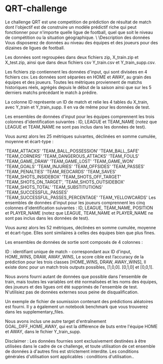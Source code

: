 # QRT-challenge
Le challenge QRT est une competition de prédiction de résultat de match dont l'objectif est de construire un modèle prédictif riche qui peut fonctionner pour n'importe quelle ligue de football, quel que soit le niveau de compétition ou la situation géographique.
\\
\Description des données
Vous disposerez de données au niveau des équipes et des joueurs pour des dizaines de ligues de football.

Les données sont regroupées dans deux fichiers zip, X_train.zip et X_test.zip, ainsi que dans deux fichiers csv Y_train.csv et Y_train_supp.csv.

Les fichiers zip contiennent les données d'input, qui sont divisées en 4 fichiers csv. Les données sont séparées en HOME et AWAY, au grain des équipes et des joueurs. Toutes les métriques proviennent de matchs historiques réels, agrégés depuis le début de la saison ainsi que sur les 5 derniers matchs précédant le match à prédire.

La colonne ID représente un ID de match et relie les 4 tables du X_train, avec Y_train et Y_train_supp. Il en va de même pour les données de test.

Les ensembles de données d'input pour les équipes comprennent les trois colonnes d'identification suivantes : ID, LEAGUE et TEAM_NAME (notez que LEAGUE et TEAM_NAME ne sont pas inclus dans les données de test).

Vous aurez alors les 25 métriques suivantes, déclinées en somme cumulée, moyenne et écart-type :

'TEAM_ATTACKS'
'TEAM_BALL_POSSESSION'
'TEAM_BALL_SAFE'
'TEAM_CORNERS'
'TEAM_DANGEROUS_ATTACKS'
'TEAM_FOULS'
'TEAM_GAME_DRAW'
'TEAM_GAME_LOST'
'TEAM_GAME_WON'
'TEAM_GOALS'
'TEAM_INJURIES'
'TEAM_OFFSIDES'
'TEAM_PASSES'
'TEAM_PENALTIES'
'TEAM_REDCARDS'
'TEAM_SAVES'
'TEAM_SHOTS_INSIDEBOX'
'TEAM_SHOTS_OFF_TARGET'
'TEAM_SHOTS_ON_TARGET',
'TEAM_SHOTS_OUTSIDEBOX'
'TEAM_SHOTS_TOTAL'
'TEAM_SUBSTITUTIONS'
'TEAM_SUCCESSFUL_PASSES'
'TEAM_SUCCESSFUL_PASSES_PERCENTAGE'
'TEAM_YELLOWCARDS'
Les ensembles de données d'input pour les joueurs comprennent les cinq colonnes d'identification suivantes : ID, LEAGUE, TEAM_NAME, POSITION et PLAYER_NAME (notez que LEAGUE, TEAM_NAME et PLAYER_NAME ne sont pas inclus dans les données de test).

Vous aurez alors les 52 métriques, déclinées en somme cumulée, moyenne et écart-type. Elles sont similaires à celles des équipes bien que plus fines.

Les ensembles de données de sortie sont composés de 4 colonnes :

ID : identifiant unique de match - correspondant aux ID d'input,
HOME_WINS,
DRAW,
AWAY_WINS,
Le score cible est l’accuracy de la prédiction pour les trois classes [HOME_WINS, DRAW, AWAY_WINS], Il existe donc pour un match trois outputs possibles, [1,0,0]. [0,1,0] et [0,0,1].

Nous avons fourni autant de données que possible dans l'ensemble de train, mais toutes les variables ont été normalisées et les noms des équipes, des joueurs et des ligues ont été supprimés de l'ensemble de test. N'utilisiez pas de données externes sous peine de disqualification.

Un exemple de fichier de soumission contenant des prédictions aléatoires est fourni. Il y a également un notebook benchmark que vous trouverez dans les supplementary_files.

Nous avons inclus une autre target d'entraînement GOAL_DIFF_HOME_AWAY, qui est la différence de buts entre l'équipe HOME et AWAY, dans le fichier Y_train_supp.

Disclaimer : Les données fournies sont exclusivement destinées à être utilisées dans le cadre de ce challenge, et toute utilisation de cet ensemble de données à d'autres fins est strictement interdite. Les conditions générales d'utilisation sont applicables : conditions d'utilisation..

